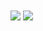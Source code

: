 <div>
  <img align="center" src="https://github-readme-stats-d2bv.vercel.app/api?username=sirkotal&count_private=true&&hide=contribs&theme=tokyonight&show_icons=true&hide_border=true" />
  <img align="center" src="https://github-readme-stats-d2bv.vercel.app/api/top-langs/?username=sirkotal&langs_count=3&theme=tokyonight" />
</div>
